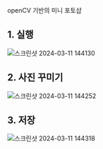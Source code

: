 openCV 기반의 미니 포토샵

## 1. 실행
![스크린샷 2024-03-11 144130](https://github.com/Shin-MinJeong/mini_photo/assets/78229978/01097765-0160-442a-85fc-6ca066200e67)

## 2. 사진 꾸미기
![스크린샷 2024-03-11 144252](https://github.com/Shin-MinJeong/mini_photo/assets/78229978/4e64f24d-5afa-4191-a2ca-51a33d0f7496)

## 3. 저장
![스크린샷 2024-03-11 144318](https://github.com/Shin-MinJeong/mini_photo/assets/78229978/15b7f9c9-6b6a-4ea3-bd84-9eaf4abd1042)

